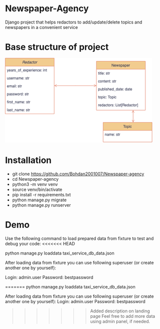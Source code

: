 # Newspaper-Agency
Django project that helps redactors to add/update/delete topics and newspapers in a convenient service
# Base structure of project 
![Base structure](https://github.com/Bohdan2001007/Newspaper-agency/blob/main/drawio.png)
# Installation
- git clone https://github.com/Bohdan2001007/Newspaper-agency
- cd Newspaper-agency
- python3 -m venv venv
- source venv/bin/activate
- pip install -r requirements.txt
- python manage.py migrate
- python manage.py runserver
# Demo
Use the following command to load prepared data from fixture to test and debug your code:
<<<<<<< HEAD

python manage.py loaddata taxi_service_db_data.json

After loading data from fixture you can use following superuser (or create another one by yourself):

Login: admin.user
Password: bestpassword

=======
python manage.py loaddata taxi_service_db_data.json

After loading data from fixture you can use following superuser (or create another one by yourself):
Login: admin.user
Password: bestpassword
>>>>>>> Added description on landing page
Feel free to add more data using admin panel, if needed.

